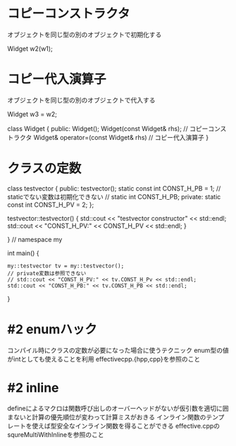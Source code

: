 # コピーコンストラクタ
オブジェクトを同じ型の別のオブジェクトで初期化する

Widget w2(w1);


# コピー代入演算子
オブジェクトを同じ型の別のオブジェクトで代入する

Widget w3 = w2;

class Widget {
	  public:
		Widget();
		Widget(const Widget& rhs);  // コピーコンストラクタ
		Widget& operator=(const Widget& rhs)  // コピー代入演算子
}

# クラスの定数
class testvector {
 public:
    testvector();
    static const int CONST_H_PB = 1;
    // staticでない変数は初期化できない
    // static int CONST_H_PB;
 private:
    static const int CONST_H_PV = 2;
};

testvector::testvector() {
    std::cout << "testvector constructor" << std::endl;
    std::cout << "CONST_H_PV:" << CONST_H_PV << std::endl;
}

}  // namespace my

int main() {

    my::testvector tv = my::testvector();
    // private変数は参照できない
    // std::cout << "CONST_H_PV:" << tv.CONST_H_Pv << std::endl;
    std::cout << "CONST_H_PB:" << tv.CONST_H_PB << std::endl;

}

# #2 enumハック
コンパイル時にクラスの定数が必要になった場合に使うテクニック
enum型の値がintとしても使えることを利用
effectivecpp.{hpp,cpp}を参照のこと

# #2 inline
defineによるマクロは関数呼び出しのオーバーヘッドがないが仮引数を適切に囲まないと計算の優先順位が変わって計算ミスがおきる
インライン関数のテンプレートを使えば型安全なインライン関数を得ることができる
effective.cppのsqureMultiWithInlineを参照のこと

